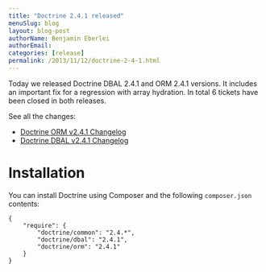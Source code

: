 ```yaml
---
title: "Doctrine 2.4.1 released"
menuSlug: blog
layout: blog-post
authorName: Benjamin Eberlei
authorEmail:
categories: [release]
permalink: /2013/11/12/doctrine-2-4-1.html
---
```

Today we released Doctrine DBAL 2.4.1 and ORM 2.4.1 versions. It
includes an important fix for a regression with array hydration. In
total 6 tickets have been closed in both releases.

See all the changes:

-   [Doctrine ORM v2.4.1
    Changelog](http://www.doctrine-project.org/jira/browse/DDC/fixforversion/10528)
-   [Doctrine DBAL v2.4.1
    Changelog](http://www.doctrine-project.org/jira/browse/DBAL/fixforversion/10527)

Installation
============

You can install Doctrine using Composer and the following
`composer.json` contents:

~~~~ {.sourceCode .json}
{
    "require": {
        "doctrine/common": "2.4.*",
        "doctrine/dbal": "2.4.1",
        "doctrine/orm": "2.4.1"
    }
}
~~~~
